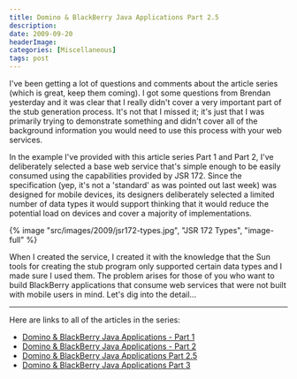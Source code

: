 ```yaml
---
title: Domino & BlackBerry Java Applications Part 2.5
description: 
date: 2009-09-20
headerImage: 
categories: [Miscellaneous]
tags: post
---
```

  
I've been getting a lot of questions and comments about the article series (which is great, keep them coming). I got some questions from Brendan yesterday and it was clear that I really didn't cover a very important part of the stub generation process. It's not that I missed it; it's just that I was primarily trying to demonstrate something and didn't cover all of the background information you would need to use this process with your web services. 

In the example I've provided with this article series Part 1 and Part 2, I've deliberately selected a base web service that's simple enough to be easily consumed using the capabilities provided by JSR 172. Since the specification (yep, it's not a 'standard' as was pointed out last week) was designed for mobile devices, its designers deliberately selected a limited number of data types it would support thinking that it would reduce the potential load on devices and cover a majority of implementations.

{% image "src/images/2009/jsr172-types.jpg", "JSR 172 Types", "image-full" %}

When I created the service, I created it with the knowledge that the Sun tools for creating the stub program only supported certain data types and I made sure I used them. The problem arises for those of you who want to build BlackBerry applications that consume web services that were not built with mobile users in mind. Let's dig into the detail...

*** 

Here are links to all of the articles in the series:

* [Domino & BlackBerry Java Applications - Part 1](/posts/2009/domino-&-blackberry-java-applications-part-1/)
* [Domino & BlackBerry Java Applications - Part 2](/posts/2009/domino-&-blackberry-java-applications-part-2/)
* [Domino & BlackBerry Java Applications Part 2.5](/posts/2009/domino-&-blackberry-java-applications-part-2.5/)
* [Domino & BlackBerry Java Applications Part 3](/posts/2009/domino-&-blackberry-java-applications-part-3/)